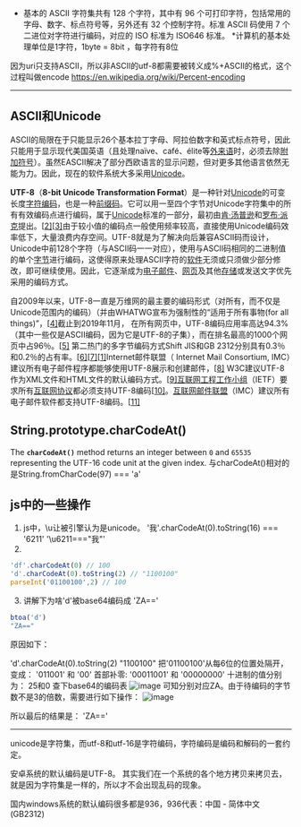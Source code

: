 * 基本的 ASCII 字符集共有 128 个字符，其中有 96 个可打印字符，包括常用的字母、数字、标点符号等，另外还有 32 个控制字符。标准 ASCII 码使用 7 个二进位对字符进行编码，对应的 ISO 标准为 ISO646 标准。
*计算机的基本处理单位是1字符，1byte = 8bit  ，每字符有8位

因为uri只支持ASCII，所以非ASCII的utf-8都需要被转义成%+ASCII的格式，这个过程叫做encode
https://en.wikipedia.org/wiki/Percent-encoding

---

## ASCII和Unicode

 ASCII的局限在于只能显示26个基本拉丁字母、阿拉伯数字和英式标点符号，因此只能用于显示现代美国英语（且处理naïve、café、élite等[外来语](https://zh.wikipedia.org/wiki/外來語)时，必须去除[附加符号](https://zh.wikipedia.org/wiki/附加符號)）。虽然EASCII解决了部分西欧语言的显示问题，但对更多其他语言依然无能为力。因此，现在的软件系统大多采用[Unicode](https://zh.wikipedia.org/wiki/Unicode)。 

**UTF-8**（**8-bit Unicode Transformation Format**）是一种针对[Unicode](https://zh.wikipedia.org/wiki/Unicode)的可变长度[字符编码](https://zh.wikipedia.org/wiki/字元編碼)，也是一种[前缀码](https://zh.wikipedia.org/wiki/前缀码)。它可以用一至四个字节对Unicode字符集中的所有有效编码点进行编码，属于[Unicode](https://zh.wikipedia.org/wiki/Unicode)标准的一部分，最初由[肯·汤普逊](https://zh.wikipedia.org/wiki/肯·汤普逊)和[罗布·派克](https://zh.wikipedia.org/w/index.php?title=罗布·派克&action=edit&redlink=1)提出。[[2\]](https://zh.wikipedia.org/wiki/UTF-8#cite_note-:0-2)[[3\]](https://zh.wikipedia.org/wiki/UTF-8#cite_note-3)由于较小值的编码点一般使用频率较高，直接使用Unicode编码效率低下，大量浪费内存空间。UTF-8就是为了解决向后兼容ASCII码而设计，Unicode中前128个字符（与ASCII码一一对应），使用与ASCII码相同的二进制值的单个[字节](https://zh.wikipedia.org/wiki/字节)进行编码，这使得原来处理ASCII字符的[软件](https://zh.wikipedia.org/wiki/軟體)无须或只须做少部分修改，即可继续使用。因此，它逐渐成为[电子邮件](https://zh.wikipedia.org/wiki/電子郵件)、[网页](https://zh.wikipedia.org/wiki/網頁)及其他[存储](https://zh.wikipedia.org/wiki/儲存裝置)或发送文字优先采用的编码方式。

自2009年以来，UTF-8一直是万维网的最主要的编码形式（对所有，而不仅是Unicode范围内的编码）（并由WHATWG宣布为强制性的“适用于所有事物(for all things)”，[[4\]](https://zh.wikipedia.org/wiki/UTF-8#cite_note-mandatory-4)截止到2019年11月， 在所有网页中，UTF-8编码应用率高达94.3%（其中一些仅是ASCII编码，因为它是UTF-8的子集），而在排名最高的1000个网页中占96％。[[5\]](https://zh.wikipedia.org/wiki/UTF-8#cite_note-5) 第二热门的多字节编码方式Shift JIS和GB 2312分别具有0.3％和0.2％的占有率。[[6\]](https://zh.wikipedia.org/wiki/UTF-8#cite_note-W3Techs-6)[[7\]](https://zh.wikipedia.org/wiki/UTF-8#cite_note-BuiltWith-7)[[1\]](https://zh.wikipedia.org/wiki/UTF-8#cite_note-MarkDavis2012-1)Internet邮件联盟（ Internet Mail Consortium, IMC）建议所有电子邮件程序都能够使用UTF-8展示和创建邮件，[[8\]](https://zh.wikipedia.org/wiki/UTF-8#cite_note-IMC-8) W3C建议UTF-8作为XML文件和HTML文件的默认编码方式。[[9\]](https://zh.wikipedia.org/wiki/UTF-8#cite_note-html5charset-9)[互联网工程工作小组](https://zh.wikipedia.org/wiki/網際網路工程工作小組)（IETF）要求所有[互联网](https://zh.wikipedia.org/wiki/網際網路)[协议](https://zh.wikipedia.org/wiki/网络协议)都必须支持UTF-8编码[[10\]](https://zh.wikipedia.org/wiki/UTF-8#cite_note-10)。[互联网邮件联盟](https://zh.wikipedia.org/w/index.php?title=互聯網郵件聯盟&action=edit&redlink=1)（IMC）建议所有电子邮件软件都支持UTF-8编码。[[11\]](https://zh.wikipedia.org/wiki/UTF-8#cite_note-11)



## String.prototype.charCodeAt()

 The **`charCodeAt()`** method returns an integer between `0` and `65535` representing the UTF-16 code unit at the given index. 
与charCodeAt()相对的是String.fromCharCode(97) === 'a'

## js中的一些操作
1. js中，\u让被引擎认为是unicode。
'我'.charCodeAt(0).toString(16) === '6211'
'\u6211==="我"'
2.
```js
'df'.charCodeAt(0) // 100
'd'.charCodeAt(0).toString(2) // "1100100"
parseInt('01100100',2) // 100
```

3. 讲解下为啥'd'被base64编码成 'ZA=='
```js
btoa('d')
"ZA=="
```
原因如下：

'd'.charCodeAt(0).toString(2)
"1100100"
把'01100100'从每6位的位置处隔开，变成：
'011001'  和 '00'
首部补零:
'00011001'  和 '00000000'
十进制的值分别为： 25和0
查下base64的编码表
![image](https://user-images.githubusercontent.com/22932241/114489246-6371a200-9c45-11eb-8afa-94e95ccb4c01.png)
可知分别对应ZA。由于待编码的字节数不是3的倍数，需要进行如下操作：
![image](https://user-images.githubusercontent.com/22932241/114490002-a7b17200-9c46-11eb-9998-3a80d5ea1462.png)

所以最后的结果是： 'ZA=='

---

unicode是字符集，而utf-8和utf-16是字符编码，字符编码是编码和解码的一套约定。

安卓系统的默认编码是UTF-8。
其实我们在一个系统的各个地方拷贝来拷贝去，就是因为字符集是一样的，所以才不会出现乱码的现象。

国内windows系统的默认编码很多都是936，936代表：中国 - 简体中文(GB2312)